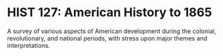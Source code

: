 # HIST 127: American History to 1865

A survey of various aspects of American development during the colonial, revolutionary, and national periods, with stress upon major themes and interpretations.